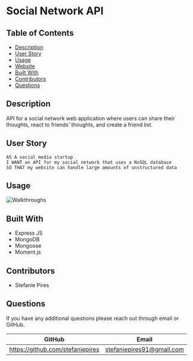 # Social Network API

## Table of Contents
* [Description](#description)
* [User Story](#user-story)
* [Usage](#usage)
* [Website](#website)
* [Built With](#built-with)
* [Contributors](#contributors)
* [Questions](#questions)

## Description
API for a social network web application where users can share their thoughts, react to friends’ thoughts, and create a friend list.

## User Story
```
AS A social media startup
I WANT an API for my social network that uses a NoSQL database
SO THAT my website can handle large amounts of unstructured data
```

## Usage
![Walkthroughs]()

## Built With
* Express JS
* MongoDB
* Mongoose
* Moment.js

## Contributors
* Stefanie Pires

## Questions
If you have any additional questions please reach out through email or GitHub.

GitHub | Email
------ | -----
https://github.com/stefaniepires | stefaniepires91@gmail.com

